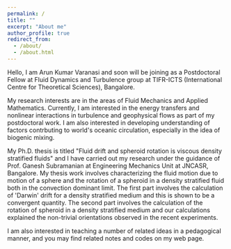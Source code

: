 ```yaml
---
permalink: /
title: ""
excerpt: "About me"
author_profile: true
redirect_from: 
  - /about/
  - /about.html
---
```


Hello, I am Arun Kumar Varanasi and soon will be joining as a Postdoctoral Fellow at Fluid Dynamics and Turbulence group at TIFR-ICTS (International Centre for Theoretical Sciences), Bangalore. 

My research interests are in the areas of Fluid Mechanics and Applied Mathematics. Currently, I am interested in the energy transfers and nonlinear interactions in turbulence and geophysical flows as part of my postdoctoral work. I am also interested in developing understanding of factors contrbuting to world's oceanic circulation, especially in the idea of biogenic mixing. 

My Ph.D. thesis is titled "Fluid drift and spheroid rotation is viscous density stratified fluids" and I have carried out my research under the guidance of Prof. Ganesh Subramanian at Engineering Mechanics Unit at JNCASR, Bangalore.  My thesis work involves characterizing the fluid motion due to motion of a sphere and the rotation of a spheroid in a density stratified fluid both in the convection dominant limit. The first part involves the calculation of 'Darwin' drift for a density stratified medium and this is shown to be a convergent quantity. The second part involves the calculation of the rotation of spheroid in a density stratified medium and our calculations explained the non-trivial orientations observed in the recent experiments.

I am also interested in teaching a number of related ideas in a pedagogical manner, and you may find related notes and codes on my web page.
